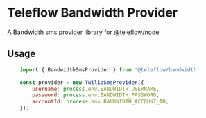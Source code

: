 # Teleflow Bandwidth Provider

A Bandwidth sms provider library for [@teleflow/node](https://github.com/khulnasoft/teleflow)

## Usage

```javascript
    import { BandwidthSmsProvider } from '@teleflow/bandwidth'

    const provider = new TwilioSmsProvider({
        username: process.env.BANDWIDTH_USERNAME,
        password: process.env.BANDWIDTH_PASSWORD,
        accountId: process.env.BANDWIDTH_ACCOUNT_ID, 
    });
```
